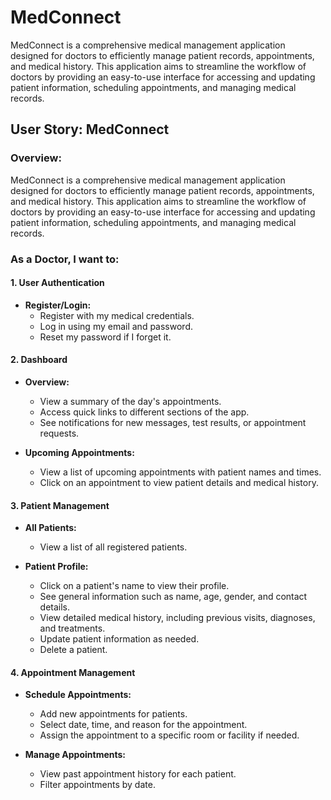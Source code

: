 # MedConnect

MedConnect is a comprehensive medical management application designed for doctors to efficiently manage patient records, appointments, and medical history. This application aims to streamline the workflow of doctors by providing an easy-to-use interface for accessing and updating patient information, scheduling appointments, and managing medical records.

## User Story: MedConnect

### Overview:
MedConnect is a comprehensive medical management application designed for doctors to efficiently manage patient records, appointments, and medical history. This application aims to streamline the workflow of doctors by providing an easy-to-use interface for accessing and updating patient information, scheduling appointments, and managing medical records.

### As a Doctor, I want to:

#### 1. User Authentication
- **Register/Login:**
  - Register with my medical credentials.
  - Log in using my email and password.
  - Reset my password if I forget it.

#### 2. Dashboard
- **Overview:**
  - View a summary of the day's appointments.
  - Access quick links to different sections of the app.
  - See notifications for new messages, test results, or appointment requests.

- **Upcoming Appointments:**
  - View a list of upcoming appointments with patient names and times.
  - Click on an appointment to view patient details and medical history.

#### 3. Patient Management
- **All Patients:**
  - View a list of all registered patients.

- **Patient Profile:**
  - Click on a patient's name to view their profile.
  - See general information such as name, age, gender, and contact details.
  - View detailed medical history, including previous visits, diagnoses, and treatments.
  - Update patient information as needed.
  - Delete a patient.

#### 4. Appointment Management
- **Schedule Appointments:**
  - Add new appointments for patients.
  - Select date, time, and reason for the appointment.
  - Assign the appointment to a specific room or facility if needed.

- **Manage Appointments:**
  - View past appointment history for each patient.
  - Filter appointments by date.
